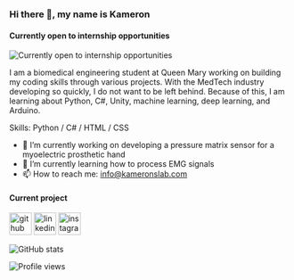 ### Hi there 👋, my name is Kameron
#### Currently open to internship opportunities
![Currently open to internship opportunities](https://github.com/nynakenyetta/nynakenyetta/blob/bd7c75e5c3146444987fe8af5e91a37f8af654b8/kameron-young-github.gif)

I am a biomedical engineering student at Queen Mary working on building my coding skills through various projects. With the MedTech industry developing so quickly, I do not want to be left behind. Because of this, I am learning about Python, C#, Unity, machine learning, deep learning, and Arduino.

Skills: Python / C# / HTML / CSS

- 🔭 I’m currently working on developing a pressure matrix sensor for a myoelectric prosthetic hand 
- 🌱 I’m currently learning how to process EMG signals 
- 📫 How to reach me: info@kameronslab.com

#### Current project


[<img src='https://cdn.jsdelivr.net/npm/simple-icons@3.0.1/icons/github.svg' alt='github' height='40'>](https://github.com/nynakenyetta)  [<img src='https://cdn.jsdelivr.net/npm/simple-icons@3.0.1/icons/linkedin.svg' alt='linkedin' height='40'>](https://www.linkedin.com/in/kameron-young-4a0609189/)  [<img src='https://cdn.jsdelivr.net/npm/simple-icons@3.0.1/icons/instagram.svg' alt='instagram' height='40'>](https://www.instagram.com/kamerons_lab/)  

![GitHub stats](https://github-readme-stats.vercel.app/api?username=nynakenyetta&show_icons=true)  

![Profile views](https://gpvc.arturio.dev/nynakenyetta)  
